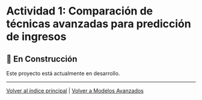 # Actividad 1: Comparación de técnicas avanzadas para predicción de ingresos

## 🚧 En Construcción

Este proyecto está actualmente en desarrollo.

---

[Volver al índice principal](../../README.md) | [Volver a Modelos Avanzados](../README.md)
